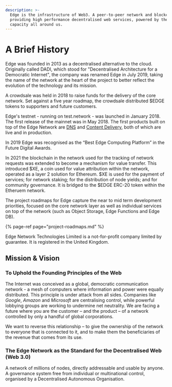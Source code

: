 ```yaml
---
description: >-
  Edge is the infrastructure of Web3. A peer-to-peer network and blockchain
  providing high performance decentralised web services, powered by the spare
  capacity all around us.
---
```


# A Brief History

Edge was founded in 2013 as a decentralised alternative to the cloud. Originally called DADI, which stood for "Decentralised Architecture for a Democratic Internet", the company was renamed Edge in July 2019, taking the name of the network at the heart of the project to better reflect the evolution of the technology and its mission.

A crowdsale was held in 2018 to raise funds for the delivery of the core network. Set against a five year roadmap, the crowdsale distributed $EDGE tokens to supporters and future customers.

Edge's testnet - running on test.network - was launched in January 2018. The first release of the mainnet was in May 2018. The first products built on top of the Edge Network are [DNS](https://edge.network/en/dns) and [Content Delivery](https://edge.network/cdn), both of which are live and in production.

In 2019 Edge was recognised as the “Best Edge Computing Platform” in the Future Digital Awards.

In 2021 the blockchain in the network used for the tracking of network requests was extended to become a mechanism for value transfer. This introduced $XE, a coin used for value attribution within the network, operated as a layer 2 solution for Ethereum. $XE is used for the payment of services; for network staking; for the distribution of node yields; and for community governance. It is bridged to the $EDGE ERC-20 token within the Etheruem network.

The project roadmaps for Edge capture the near to mid term development priorities, focused on the core network layer as well as individual services on top of the network \(such as Object Storage, Edge Functions and Edge DB\).

{% page-ref page="project-roadmaps.md" %}

Edge Network Technologies Limited is a not-for-profit company limited by guarantee. It is registered in the United Kingdom.

## Mission & Vision

### To Uphold the Founding Principles of the Web

The Internet was conceived as a global, democratic communication network - a mesh of computers where information and power were equally distributed. This principle is under attack from all sides. Companies like _Google_, _Amazon_ and _Microsoft_ are centralising control, while powerful lobbying groups are working to undermine net neutrality. We are facing a future where you are the customer – and the product – of a network controlled by only a handful of global corporations.

We want to reverse this relationship – to give the ownership of the network to everyone that is connected to it, and to make them the beneficiaries of the revenue that comes from its use.

### The Edge Network as the Standard for the Decentralised Web \(Web 3.0\)

A network of millions of nodes, directly addressable and usable by anyone. A governance system free from individual or multinational control, organised by a Decentralised Autonomous Organisation.

